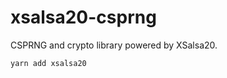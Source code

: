 xsalsa20-csprng
========
CSPRNG and crypto library powered by XSalsa20.

```bash
yarn add xsalsa20
```
